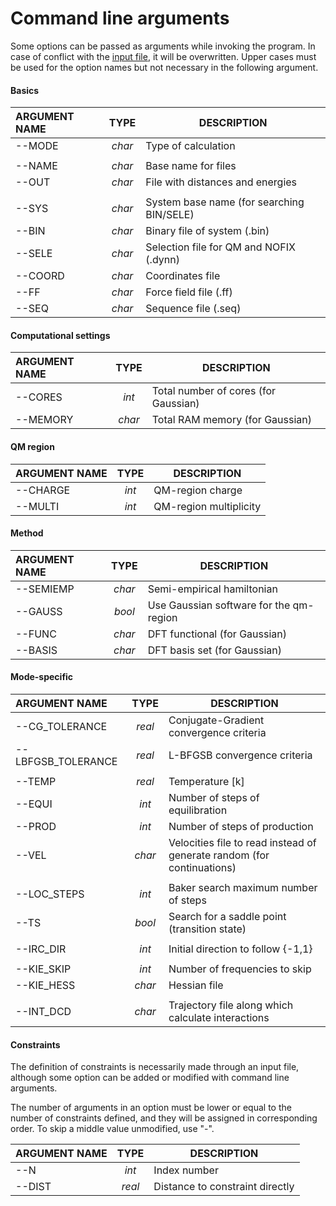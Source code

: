 # Command line arguments
Some options can be passed as arguments while invoking the program.
In case of conflict with the [input file](./options_file.md), it will be overwritten.
Upper cases must be used for the option names but not necessary in
the following argument.

#### Basics
|   ARGUMENT NAME  | TYPE   | DESCRIPTION |
| :--------------- | :--:   | ----------- |
| --MODE           | *char* | Type of calculation |
| | |
| --NAME           | *char* | Base name for files |
| --OUT            | *char* | File with distances and energies |
| | |
| --SYS            | *char* | System base name (for searching BIN/SELE) |
| --BIN            | *char* | Binary file of system (.bin) |
| --SELE           | *char* | Selection file for QM and NOFIX (.dynn) |
| --COORD          | *char* | Coordinates file |
| --FF             | *char* | Force field file (.ff) |
| --SEQ            | *char* | Sequence file (.seq) |

#### Computational settings
|   ARGUMENT NAME  | TYPE   | DESCRIPTION |
| :--------------- | :--:   | ----------- |
| --CORES          | *int*  | Total number of cores (for Gaussian) |
| --MEMORY         | *char* | Total RAM memory (for Gaussian) |

#### QM region
|   ARGUMENT NAME  | TYPE   | DESCRIPTION |
| :--------------- | :--:   | ----------- |
| --CHARGE         | *int*  | QM-region charge |
| --MULTI          | *int*  | QM-region multiplicity |

#### Method
|   ARGUMENT NAME  | TYPE   | DESCRIPTION |
| :--------------- | :--:   | ----------- |
| --SEMIEMP        | *char* | Semi-empirical hamiltonian |
| --GAUSS          | *bool* | Use Gaussian software for the qm-region |
| --FUNC           | *char* | DFT functional (for Gaussian) |
| --BASIS          | *char* | DFT basis set (for Gaussian) |

#### Mode-specific
|   ARGUMENT NAME    | TYPE   | DESCRIPTION |
| :--------------    | :--:   | ----------- |
| --CG_TOLERANCE     | *real* | Conjugate-Gradient convergence criteria |
| --LBFGSB_TOLERANCE | *real* | L-BFGSB convergence criteria |
| | |
| --TEMP             | *real* | Temperature [k] |
| --EQUI             | *int*  | Number of steps of equilibration |
| --PROD             | *int*  | Number of steps of production |
| --VEL              | *char* | Velocities file to read instead of generate random (for continuations) |
| | |
| --LOC_STEPS        | *int*  | Baker search maximum number of steps |
| --TS               | *bool* | Search for a saddle point (transition state) |
| | |
| --IRC_DIR          | *int*  | Initial direction to follow {-1,1} |
| | |
| --KIE_SKIP         | *int*  | Number of frequencies to skip |
| --KIE_HESS         | *char* | Hessian file |
| | |
| --INT_DCD          | *char* | Trajectory file along which calculate interactions |

#### Constraints
The definition of constraints is necessarily made through an input file, although
some option can be added or modified with command line arguments.

The number of arguments in an option must be lower or equal to the number of constraints defined,
and they will be assigned in corresponding order. To skip a middle value unmodified, use "-".

|   ARGUMENT NAME  | TYPE   | DESCRIPTION |
| :--------------- | :--:   | ----------- |
| --N              | *int*  | Index number |
| --DIST           | *real* | Distance to constraint directly |
